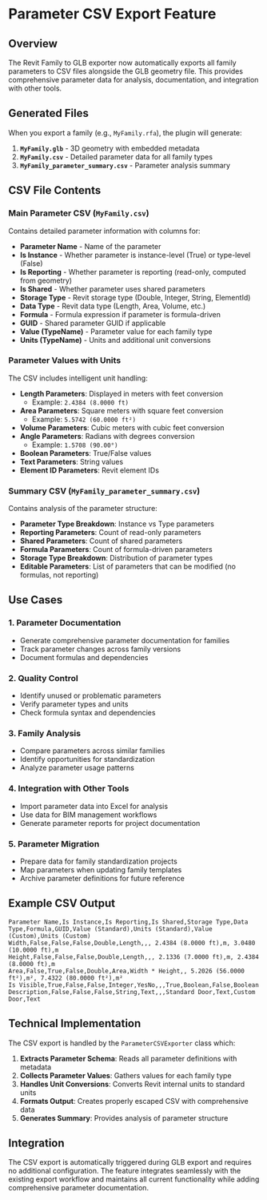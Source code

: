 # Parameter CSV Export Feature

## Overview
The Revit Family to GLB exporter now automatically exports all family parameters to CSV files alongside the GLB geometry file. This provides comprehensive parameter data for analysis, documentation, and integration with other tools.

## Generated Files
When you export a family (e.g., `MyFamily.rfa`), the plugin will generate:

1. **`MyFamily.glb`** - 3D geometry with embedded metadata
2. **`MyFamily.csv`** - Detailed parameter data for all family types
3. **`MyFamily_parameter_summary.csv`** - Parameter analysis summary

## CSV File Contents

### Main Parameter CSV (`MyFamily.csv`)
Contains detailed parameter information with columns for:

- **Parameter Name** - Name of the parameter
- **Is Instance** - Whether parameter is instance-level (True) or type-level (False)
- **Is Reporting** - Whether parameter is reporting (read-only, computed from geometry)
- **Is Shared** - Whether parameter uses shared parameters
- **Storage Type** - Revit storage type (Double, Integer, String, ElementId)
- **Data Type** - Revit data type (Length, Area, Volume, etc.)
- **Formula** - Formula expression if parameter is formula-driven
- **GUID** - Shared parameter GUID if applicable
- **Value (TypeName)** - Parameter value for each family type
- **Units (TypeName)** - Units and additional unit conversions

### Parameter Values with Units
The CSV includes intelligent unit handling:

- **Length Parameters**: Displayed in meters with feet conversion
  - Example: `2.4384 (8.0000 ft)`
- **Area Parameters**: Square meters with square feet conversion
  - Example: `5.5742 (60.0000 ft²)`
- **Volume Parameters**: Cubic meters with cubic feet conversion
- **Angle Parameters**: Radians with degrees conversion
  - Example: `1.5708 (90.00°)`
- **Boolean Parameters**: True/False values
- **Text Parameters**: String values
- **Element ID Parameters**: Revit element IDs

### Summary CSV (`MyFamily_parameter_summary.csv`)
Contains analysis of the parameter structure:

- **Parameter Type Breakdown**: Instance vs Type parameters
- **Reporting Parameters**: Count of read-only parameters
- **Shared Parameters**: Count of shared parameters
- **Formula Parameters**: Count of formula-driven parameters
- **Storage Type Breakdown**: Distribution of parameter types
- **Editable Parameters**: List of parameters that can be modified (no formulas, not reporting)

## Use Cases

### 1. Parameter Documentation
- Generate comprehensive parameter documentation for families
- Track parameter changes across family versions
- Document formulas and dependencies

### 2. Quality Control
- Identify unused or problematic parameters
- Verify parameter types and units
- Check formula syntax and dependencies

### 3. Family Analysis
- Compare parameters across similar families
- Identify opportunities for standardization
- Analyze parameter usage patterns

### 4. Integration with Other Tools
- Import parameter data into Excel for analysis
- Use data for BIM management workflows
- Generate parameter reports for project documentation

### 5. Parameter Migration
- Prepare data for family standardization projects
- Map parameters when updating family templates
- Archive parameter definitions for future reference

## Example CSV Output

```csv
Parameter Name,Is Instance,Is Reporting,Is Shared,Storage Type,Data Type,Formula,GUID,Value (Standard),Units (Standard),Value (Custom),Units (Custom)
Width,False,False,False,Double,Length,,, 2.4384 (8.0000 ft),m, 3.0480 (10.0000 ft),m
Height,False,False,False,Double,Length,,, 2.1336 (7.0000 ft),m, 2.4384 (8.0000 ft),m
Area,False,True,False,Double,Area,Width * Height,, 5.2026 (56.0000 ft²),m², 7.4322 (80.0000 ft²),m²
Is Visible,True,False,False,Integer,YesNo,,,True,Boolean,False,Boolean
Description,False,False,False,String,Text,,,Standard Door,Text,Custom Door,Text
```

## Technical Implementation

The CSV export is handled by the `ParameterCSVExporter` class which:

1. **Extracts Parameter Schema**: Reads all parameter definitions with metadata
2. **Collects Parameter Values**: Gathers values for each family type
3. **Handles Unit Conversions**: Converts Revit internal units to standard units
4. **Formats Output**: Creates properly escaped CSV with comprehensive data
5. **Generates Summary**: Provides analysis of parameter structure

## Integration

The CSV export is automatically triggered during GLB export and requires no additional configuration. The feature integrates seamlessly with the existing export workflow and maintains all current functionality while adding comprehensive parameter documentation.
